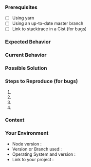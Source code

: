 <!--- Provide a general summary of the issue in the Title above -->

### Prerequisites

- [ ] Using yarn
- [ ] Using an up-to-date master branch
- [ ] Link to stacktrace in a Gist (for bugs)

### Expected Behavior

<!--- If you're describing a bug, tell us what should happen -->
<!--- If you're suggesting a change/improvement, tell us how it should work -->

### Current Behavior

<!--- If describing a bug, tell us what happens instead of the expected behavior -->
<!--- If suggesting a change/improvement, explain the difference from current behavior -->

### Possible Solution

<!--- Not obligatory, but suggest a fix/reason for the bug, -->
<!--- or ideas how to implement the addition or change -->

### Steps to Reproduce (for bugs)

<!--- Provide a link to a live example, or an unambiguous set of steps to -->
<!--- reproduce this bug. Include code to reproduce, if relevant -->

1.

2.

3.

4.

### Context

<!--- How has this issue affected you? What are you trying to accomplish? -->
<!--- Did you make any changes to the boilerplate after cloning it? -->
<!--- Providing context helps us come up with a solution that is most useful in the real world -->

### Your Environment

<!--- Include as many relevant details about the environment you experienced the bug in -->

- Node version :
- Version or Branch used :
- Operating System and version :
- Link to your project :